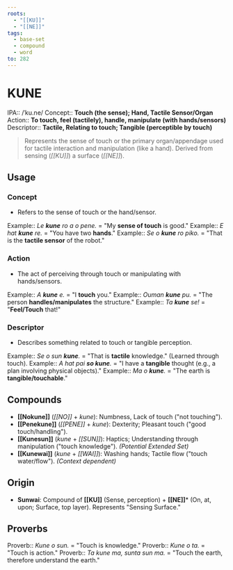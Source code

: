 ```yaml
---
roots:
  - "[[KU]]"
  - "[[NE]]"
tags:
  - base-set
  - compound
  - word
to: 282
---
```

# KUNE

IPA::				/ˈku.ne/
Concept::		**Touch (the sense); Hand, Tactile Sensor/Organ**
Action::		**To touch, feel (tactilely), handle, manipulate (with hands/sensors)**
Descriptor::	**Tactile, Relating to touch; Tangible (perceptible by touch)**

> Represents the sense of touch or the primary organ/appendage used for tactile interaction and manipulation (like a hand). Derived from sensing (*[[KU]]*) a surface (*[[NE]]*).

## Usage

### Concept
*   Refers to the sense of touch or the hand/sensor.

Example::   *Le **kune** ro a o pene.* = "My **sense of touch** is good."
Example::   *E hat **kune** re.* = "You have two **hands**."
Example::   *Se o **kune** ro piko.* = "That is the **tactile sensor** of the robot."

### Action
*   The act of perceiving through touch or manipulating with hands/sensors.

Example::   *A **kune** e.* = "I **touch** you."
Example::   *Ouman **kune** pu.* = "The person **handles/manipulates** the structure."
Example::   *Ta **kune** se!* = "**Feel/Touch** that!"

### Descriptor
*   Describes something related to touch or tangible perception.

Example::   *Se o sun **kune**.* = "That is **tactile** knowledge." (Learned through touch).
Example::   *A hat pai **so kune**.* = "I have a **tangible** thought (e.g., a plan involving physical objects)."
Example::   *Ma o **kune**.* = "The earth is **tangible/touchable**."

## Compounds
*   **[[Nokune]]** (*[[NO]]* + *kune*): Numbness, Lack of touch ("not touching").
*   **[[Penekune]]** (*[[PENE]]* + *kune*): Dexterity; Pleasant touch ("good touch/handling").
*   **[[Kunesun]]** (*kune* + *[[SUN]]*): Haptics; Understanding through manipulation ("touch knowledge"). *(Potential Extended Set)*
*   **[[Kunewai]]** (*kune* + *[[WAI]]*): Washing hands; Tactile flow ("touch water/flow"). *(Context dependent)*

## Origin
*   **Sunwai**: Compound of **[[KU]]** (Sense, perception) + **[[NE]]*** (On, at, upon; Surface, top layer). Represents "Sensing Surface."

## Proverbs

Proverb:: *Kune o sun.* = "Touch is knowledge." 
Proverb:: *Kune o ta.* = "Touch is action."
Proverb:: *Ta kune ma, sunta sun ma.* = "Touch the earth, therefore understand the earth."